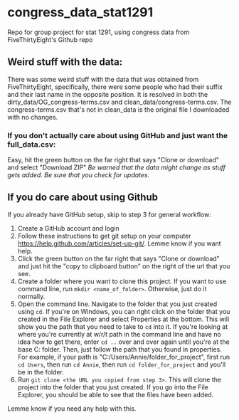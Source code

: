 # congress_data_stat1291
Repo for group project for stat 1291, using congress data from FiveThirtyEight's Github repo

## Weird stuff with the data:
There was some weird stuff with the data that was obtained from FiveThirtyEight, specifically, there were some people who had their suffix and their last name in the opposite position. It is resolved in both the dirty_data/OG_congress-terms.csv and clean_data/congress-terms.csv. The congress-terms.csv that's not in clean_data is the original file I downloaded with no changes.


### If you don't actually care about using GitHub and just want the full_data.csv:
Easy, hit the green button on the far right that says "Clone or download" and select "Download ZIP"
*Be warned that the data might change as stuff gets added. Be sure that you check for updates.*

## If you do care about using Github
If you already have GitHub setup, skip to step 3 for general workflow:
1. Create a GitHub account and login
2. Follow these instructions to get git setup on your computer https://help.github.com/articles/set-up-git/. Lemme know if you want help.
3. Click the green button on the far right that says "Clone or download" and just hit the "copy to clipboard button" on the right of the url that you see.
4. Create a folder where you want to clone this project. If you want to use command line, run `mkdir <name_of_folder>`. Otherwise, just do it normally.
5. Open the command line. Navigate to the folder that you just created using `cd`. If you're on Windows, you can right click on the folder that you created in the File Explorer and select Properties at the bottom. This will show you the path that you need to take to `cd` into it. If you're looking at where you're currently at w/r/t path in the command line and have no idea how to get there, enter `cd ..` over and over again until you're at the base C: folder. Then, just follow the path that you found in properties. For example, if your path is "C:/Users/Annie/folder_for_project", first run `cd Users`, then run `cd Annie`, then run `cd folder_for_project` and you'll be in the folder.
6. Run `git clone <the URL you copied from step 3>`. This will clone the project into the folder that you just created. If you go into the File Explorer, you should be able to see that the files have been added.

Lemme know if you need any help with this.
